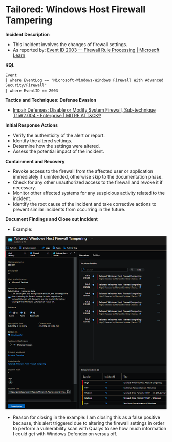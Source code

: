 # Tailored: Windows Host Firewall Tampering

**Incident Description**

- This incident involves the changes of firewall settings.
- As reported by: [Event ID 2003 — Firewall Rule Processing | Microsoft Learn](https://learn.microsoft.com/en-us/previous-versions/windows/it-pro/windows-server-2008-R2-and-2008/dd364578(v=ws.10)?redirectedfrom=MSDN)

**KQL** 

```
Event
| where EventLog == "Microsoft-Windows-Windows Firewall With Advanced Security/Firewall"
| where EventID == 2003
```

**Tactics and Techniques: Defense Evasion**

- [Impair Defenses: Disable or Modify System Firewall, Sub-technique T1562.004 - Enterprise | MITRE ATT&CK®](https://attack.mitre.org/techniques/T1562/004/)

**Initial Response Actions** 

- Verify the authenticity of the alert or report.
- Identify the altered settings.
- Determine how the settings were altered.
- Assess the potential impact of the incident.

**Containment and Recovery**

- Revoke access to the firewall from the affected user or application immediately if unintended, otherwise skip to the documentation phase.
- Check for any other unauthorized access to the firewall and revoke it if necessary.
- Monitor other affected systems for any suspicious activity related to the incident.
- Identify the root cause of the incident and take corrective actions to prevent similar incidents from occurring in the future.

**Document Findings and Close out Incident**

- Example:

![Untitled](https://github.com/guzmanjoshua/Pictures/blob/main/TWHFT_Picture.png)

- Reason for closing in the example:  I am closing this as a false positive because, this alert triggered due to altering the firewall settings in order to perform a vulnerability scan with Qualys to see how much information I could get with Windows Defender on versus off.

